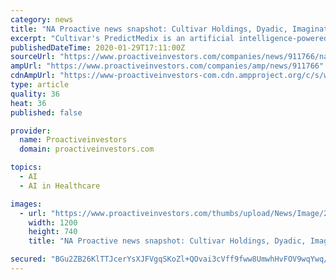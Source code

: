 ```yaml
---
category: news
title: "NA Proactive news snapshot: Cultivar Holdings, Dyadic, Imagination Park, Genprex UPDATE"
excerpt: "Cultivar's PredictMedix is an artificial intelligence-powered technology that uses facial and voice recognition ... a tumor suppressor gene and the active agent in Genprex’s Oncoprex immunogene therapy, is a potential target and biomarker for thyroid carcinoma. Published in the ‘International Journal of Molecular Sciences,’ the study ..."
publishedDateTime: 2020-01-29T17:11:00Z
sourceUrl: "https://www.proactiveinvestors.com/companies/news/911766/na-proactive-news-snapshot-cultivar-holdings-dyadic-imagination-park-genprex-update--911766.html"
ampUrl: "https://www.proactiveinvestors.com/companies/amp/news/911766"
cdnAmpUrl: "https://www-proactiveinvestors-com.cdn.ampproject.org/c/s/www.proactiveinvestors.com/companies/amp/news/911766"
type: article
quality: 36
heat: 36
published: false

provider:
  name: Proactiveinvestors
  domain: proactiveinvestors.com

topics:
  - AI
  - AI in Healthcare

images:
  - url: "https://www.proactiveinvestors.com/thumbs/upload/News/Image/2020_01/1200z740_1580305793_shutterstock_1090031726-(1).jpg"
    width: 1200
    height: 740
    title: "NA Proactive news snapshot: Cultivar Holdings, Dyadic, Imagination Park, Genprex UPDATE"

secured: "BGu2ZB26KlTTJcerYsXJFVgqSKoZl+QOvai3cVff9fww8UmwhHvFOV9wqYwq/JIoOuSjR31ZDsktnkUm+EXPktMATPq+TRqamZXYDNFgDcito4LSuGu/Dgab4EWlL3+f5XmQ4UFz12cXxOpFJQkDC5PE7pJzM76dkNtCXe9xuQyOp81qobsdAb7yk6t+hACjwNHLfSdhCBkZScJQbnZreI1KkTqJMAxtAb5a/OUXpKrbeoD5GQlcbA0iQ2/2Y0+1/oqRcK0RSH0xSV/KaamkF0A0ZUgL6BPgf3CcErRGOQ/wI72iLBRW/WLoe92R/Kg3Upz8w83ELWalbky7ouTrN9+lZ+tbnt4gdzdSq4l+gy5sMNZFePCfBfo1W4cA1lCz7klwKohP6/7F85rJI4qwvHVfQpI3MB9UxUbthQDN+Chf3SHvHIQd7Wr64evp9xjFFWYK2MPDnALyW+eMTG8OsdkvXZfR8si/ggJlOveGIBM=;m0KgLAnZ04y+etutxGAKAQ=="
---
```


